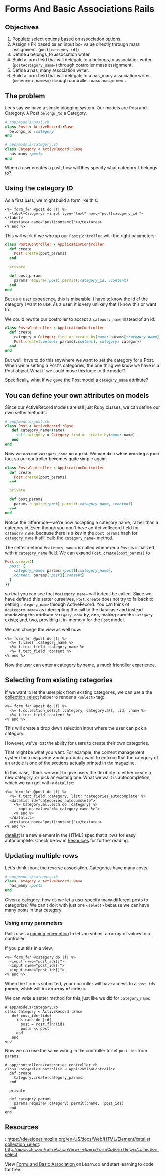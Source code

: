 # Forms And Basic Associations Rails

## Objectives

1. Populate select options based on association options.
2. Assign a FK based on an input box value directly through mass assignment. (`post[category_id]`)
3. Define a belongs_to association writer.
4. Build a form field that will delegate to a belongs_to association writer. (`post#category_name=`) through controller mass assignment.
5. Define a has_many association writer.
6. Build a form field that will delegate to a has_many association writer. (`owner#pet_names=`) through controller mass assignment.

## The problem

Let's say we have a simple blogging system. Our models are Post and Category. A Post `belongs_to` a Category.

```ruby
# app/models/post.rb
class Post < ActiveRecord::Base
  belongs_to :category
end

# app/models/category.rb
class Category < ActiveRecord::Base
  has_many :posts
end
```

When a user creates a post, how will they specify what category it belongs to?

## Using the category ID

As a first pass, we might build a form like this:

```erb
<%= form_for @post do |f| %>
  <label>Category: <input type="text" name="post[category_id]"></label>
  <textarea name="post[content]"></textarea>
<% end %>
```

This will work if we wire up our `PostsController` with the right parameters:

```ruby
class PostsController < ApplicationController
  def create
    Post.create(post_params)
  end

  private

  def post_params
    params.require(:post).permit(:category_id, :content)
  end
end
```

But as a user experience, this is miserable. I have to know the id of the category I
want to use. As a user, it is very unlikely that I know this or want to.

We could rewrite our controller to accept a `category_name` instead of an id:

```ruby
class PostsController < ApplicationController
  def create
    category = Category.find_or_create_by(name: params[:category_name])
    Post.create(content: params[:content], category: category)
  end
end
```

But we'll have to do this anywhere we want to set the category for a Post. When we're
setting a Post's categories, the one thing we know we have is a Post object. What if we could
move this logic to the model?

Specifically, what if we gave the Post model a `category_name` attribute?

## You can define your own attributes on models

Since our ActiveRecord models are still just Ruby classes, we can define our own setter
methods:

```ruby
# app/models/post.rb
class Post < ActiveRecord::Base
   def category_name=(name)
     self.category = Category.find_or_create_by(name: name)
   end
end
```

Now we can set `category_name` on a post. We can do it when creating a post too, so our
controller becomes quite simple again:

```ruby
class PostsController < ApplicationController
  def create
    Post.create(post_params)
  end

  private

  def post_params
    params.require(:post).permit(:category_name, :content)
  end
end
```

Notice the difference—we're now accepting a category name, rather than a category id. Even though you don't have an ActiveRecord field for `category_name`, because there is a key in the `post_params` hash for `category_name` it still calls the `category_name=` method.

The setter method `#category_name=` is called whenever a `Post` is initialized with a `category_name` field. We can expand `Post.create(post_params)` to

```ruby
Post.create({
  post: {
    category_name: params[:post][:category_name],
    content: params[:post][:content]
  }
})
```

so that you can see that `#category_name=` will indeed be called. Since we have defined this setter ourselves, `Post.create` does not try to fallback to setting `category_name` through ActiveRecord. You can think of `#category_name=` as intercepting the call to the database and instead shadowing the attribute `category_name` by, one, making sure the `Category` exists; and, two, providing it in-memory for the `Post` model.

We can change the view as well now:

```erb
<%= form_for @post do |f| %>
  <%= f.label :category_name %>
  <%= f.text_field :category_name %>
  <%= f.text_field :content %>
<% end %>
```

Now the user can enter a category by name, a much friendlier experience.

## Selecting from existing categories

If we want to let the user pick from existing categories, we can use a the [collection_select]
helper to render a `<select>` tag:

```erb
<%= form_for @post do |f| %>
  <%= f.collection_select :category, Category.all, :id, :name %>
  <%= f.text_field :content %>
<% end %>
```

This will create a drop down selection input where the user can pick a category.

However, we've lost the ability for users to create their own categories.

That might be what you want. For example, the content management system for a magazine
would probably want to enforce that the category of an article is one of the sections
actually printed in the magazine.

In this case, I think we want to give users the flexibility to either create a new category,
or pick an existing one. What we want is autocompletion, which we can get with a `datalist`:

```erb
<%= form_for @post do |f| %>
  <%= f.text_field :category, list: "categories_autocomplete" %>
  <datalist id="categories_autocomplete">
    <%= Category.all.each do |category| %>
      <option value="<%= category.name %>">
    <% end %>
  </datalist>
  <textarea name="post[content]"></textarea>
<% end %>
```

[datalist] is a new element in the HTML5 spec that allows for easy autocomplete. Check below in [Resources](#resources) for further reading.

## Updating multiple rows

Let's think about the reverse association. Categories have many posts.

```ruby
# app/models/category.rb
class Category < ActiveRecord::Base
  has_many :posts
end
```

Given a category, how do we let a user specify many different posts to categorize? We can't do it with just one `<select>` because we can have many posts in that category.

### Using array parameters

Rails uses a [naming convention] to let you submit an array of values to a controller.

If you put this in a view,

```
<%= form_for @category do |f| %>
  <input name="post_ids[]">
  <input name="post_ids[]">
  <input name="post_ids[]">
<% end %>
```

When the form is submitted, your controller will have access to a `post_ids` param, which
will be an array of strings.

We can write a setter method for this, just like we did for `category_name`:

```
# app/models/category.rb
class Category < ActiveRecord::Base
   def post_ids=(ids)
     ids.each do |id|
       post = Post.find(id)
       posts << post
     end
   end
end
```

Now we can use the same wiring in the controller to set `post_ids` from `params`:

```
# app/controllers/categories_controller.rb
class CategoriesController < ApplicationController
  def create
    Category.create(category_params)
  end

  private

  def category_params
    params.require(:category).permit(:name, :post_ids)
  end
end
```

## Resources

[<datalist>](https://developer.mozilla.org/en-US/docs/Web/HTML/Element/datalist): https://developer.mozilla.org/en-US/docs/Web/HTML/Element/datalist
[collection_select](http://apidock.com/rails/ActionView/Helpers/FormOptionsHelper/collection_select): http://apidock.com/rails/ActionView/Helpers/FormOptionsHelper/collection_select


[collection_select]: http://apidock.com/rails/ActionView/Helpers/FormOptionsHelper/collection_select
[naming convention]: http://guides.rubyonrails.org/v3.2.13/form_helpers.html#understanding-parameter-naming-conventions
[datalist]: https://developer.mozilla.org/en-US/docs/Web/HTML/Element/datalist

<p data-visibility='hidden'>View <a href='https://learn.co/lessons/forms-and-basic-associations-rails'>Forms and Basic Association </a> on Learn.co and start learning to code for free.</p>
